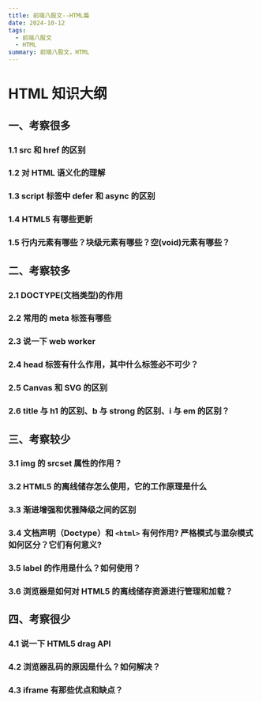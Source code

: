 ```yaml
---
title: 前端八股文--HTML篇
date: 2024-10-12
tags:
  - 前端八股文
  - HTML
summary: 前端八股文，HTML
---
```


# HTML 知识大纲

## 一、考察很多
### 1.1 src 和 href 的区别
### 1.2 对 HTML 语义化的理解
### 1.3 script 标签中 defer 和 async 的区别
### 1.4 HTML5 有哪些更新
### 1.5 行内元素有哪些？块级元素有哪些？空(void)元素有哪些？

## 二、考察较多
### 2.1 DOCTYPE(文档类型)的作用
### 2.2 常用的 meta 标签有哪些
### 2.3 说一下 web worker
### 2.4 head 标签有什么作用，其中什么标签必不可少？
### 2.5 Canvas 和 SVG 的区别
### 2.6 title 与 h1 的区别、b 与 strong 的区别、i 与 em 的区别？

## 三、考察较少
### 3.1 img 的 srcset 属性的作用？
### 3.2 HTML5 的离线储存怎么使用，它的工作原理是什么
### 3.3 渐进增强和优雅降级之间的区别
### 3.4 文档声明（Doctype）和 `<html>` 有何作用? 严格模式与混杂模式如何区分？它们有何意义?
### 3.5 label 的作用是什么？如何使用？
### 3.6 浏览器是如何对 HTML5 的离线储存资源进行管理和加载？

## 四、考察很少
### 4.1 说一下 HTML5 drag API
### 4.2 浏览器乱码的原因是什么？如何解决？
### 4.3 iframe 有那些优点和缺点？